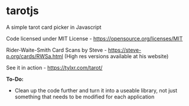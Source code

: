 # tarotjs
A simple tarot card picker in Javascript

Code licensed under MIT License - https://opensource.org/licenses/MIT

Rider-Waite-Smith Card Scans by Steve - https://steve-p.org/cards/RWSa.html (High res versions available at his website)

See it in action - https://tylxr.com/tarot/

**To-Do:**
* Clean up the code further and turn it into a useable library, not just something that needs to be modified for each application